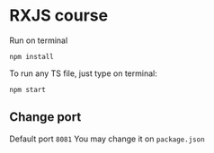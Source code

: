 # RXJS course

Run on terminal 

```
npm install
```
To run any TS file, just type on terminal:

```
npm start
```


## Change port

Default port ```8081```
You may change it on ```package.json```